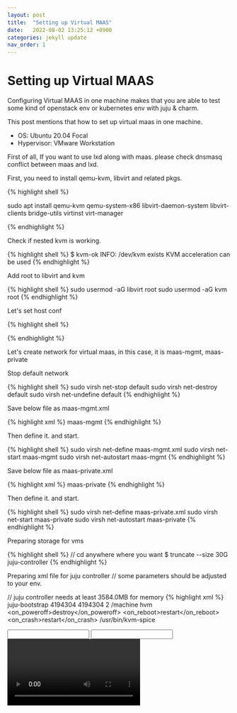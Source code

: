 ```yaml
---
layout: post
title:  "Setting up Virtual MAAS"
date:   2022-08-02 13:25:12 +0900
categories: jekyll update
nav_order: 1
---
```

# Setting up Virtual MAAS

Configuring Virtual MAAS in one machine makes that you are able to test some kind of openstack env or kubernetes env with juju & charm.

This post mentions that how to set up virtual maas in one machine.

* OS: Ubuntu 20.04 Focal
* Hypervisor: VMware Workstation

First of all, If you want to use lxd along with maas. please check dnsmasq conflict between maas and lxd.

First, you need to install qemu-kvm, libvirt and related pkgs.

{% highlight shell %}

sudo apt install qemu-kvm qemu-system-x86 libvirt-daemon-system 
  libvirt-clients bridge-utils virtinst virt-manager

{% endhighlight %}

Check if nested kvm is working.

{% highlight shell %}
$ kvm-ok
INFO: /dev/kvm exists
KVM acceleration can be used
{% endhighlight %}

Add root to libvirt and kvm

{% highlight shell %}
sudo usermod -aG libvirt root
sudo usermod -aG kvm root
{% endhighlight %}

Let's set host conf

{% highlight shell %}

{% endhighlight %}

Let's create network for virtual maas, in this case, it is maas-mgmt, maas-private

Stop default network

{% highlight shell %}
sudo virsh net-stop default
sudo virsh net-destroy default
sudo virsh net-undefine default
{% endhighlight %}

Save below file as maas-mgmt.xml

{% highlight xml %}
<network connections='13'>
  <name>maas-mgmt</name>
  <forward mode='nat'>
    <nat>
      <port start='1024' end='65535'/>
    </nat>
  </forward>
  <bridge name='virbr1' stp='on' delay='0'/>
  <mac address='52:54:00:c3:11:aa'/>
  <ip address='10.0.0.1' netmask='255.255.255.0'>
  </ip>
</network>
{% endhighlight %}

Then define it. and start.

{% highlight shell %}
sudo virsh net-define maas-mgmt.xml
sudo virsh net-start maas-mgmt
sudo virsh net-autostart maas-mgmt
{% endhighlight %}

Save below file as maas-private.xml

{% highlight xml %}
<network>
  <name>maas-private</name>
  <forward mode='nat'>
    <nat>
      <port start='1024' end='65535'/>
    </nat>
  </forward>
  <bridge name='virbr2' stp='on' delay='0'/>
  <mac address='52:54:01:c3:11:aa'/>
  <ip address='10.1.0.1' netmask='255.255.255.0' />
</network>
{% endhighlight %}

Then define it. and start.

{% highlight shell %}
sudo virsh net-define maas-private.xml
sudo virsh net-start maas-private
sudo virsh net-autostart maas-private
{% endhighlight %}

Preparing storage for vms

{% highlight shell %}
// cd anywhere where you want
$ truncate --size 30G juju-controller
{% endhighlight %}

Preparing xml file for juju controller
// some parameters should be adjusted to your env.

// juju controller needs at least 3584.0MB for memory
{% highlight xml %}
<domain type='kvm' id='76'>
  <name>juju-bootstrap</name>
  <memory unit='KiB'>4194304</memory>
  <currentMemory unit='KiB'>4194304</currentMemory>
  <vcpu placement='static'>2</vcpu>
  <resource>
    <partition>/machine</partition>
  </resource>
  <os>
    <type arch='x86_64' machine='pc-i440fx-wily'>hvm</type>
    <boot dev='network'/>
    <boot dev='hd'/>
  </os>
  <features>
    <acpi/>
    <apic/>
  </features>
  <clock offset='utc'>
    <timer name='rtc' tickpolicy='catchup'/>
    <timer name='pit' tickpolicy='delay'/>
    <timer name='hpet' present='no'/>
  </clock>
  <on_poweroff>destroy</on_poweroff>
  <on_reboot>restart</on_reboot>
  <on_crash>restart</on_crash>
  <pm>
    <suspend-to-mem enabled='no'/>
    <suspend-to-disk enabled='no'/>
  </pm>
  <devices>
    <emulator>/usr/bin/kvm-spice</emulator>
    <disk type='file' device='disk'>
      <driver name='qemu' type='raw' cache='none'/>
      <source file='/home/xtrusia/juju-bootstrap'/>
      <backingStore/>
      <target dev='vda' bus='virtio'/>
      <alias name='virtio-disk0'/>
      <address type='pci' domain='0x0000' bus='0x00' slot='0x05' function='0x0'/>
    </disk>
    <controller type='usb' index='0' model='ich9-ehci1'>
      <alias name='usb'/>
      <address type='pci' domain='0x0000' bus='0x00' slot='0x06' function='0x7'/>
    </controller>
    <controller type='pci' index='0' model='pci-root'>
      <alias name='pci.0'/>
    </controller>
    <interface type='network'>
      <mac address='52:54:00:97:24:01'/>
      <source network='maas-mgmt' bridge='virbr1'/>
      <target dev='vnet12'/>
      <model type='virtio'/>
      <alias name='net0'/>
      <address type='pci' domain='0x0000' bus='0x00' slot='0x04' function='0x0' multifunction='on'/>
    </interface>
    <interface type='network'>
      <mac address='52:54:01:97:24:01'/>
      <source network='maas-private' bridge='virbr2'/>
      <target dev='vnet13'/>
      <model type='virtio'/>
      <alias name='net1'/>
      <address type='pci' domain='0x0000' bus='0x00' slot='0x04' function='0x1'/>
    </interface>
    <serial type='pty'>
      <source path='/dev/pts/14'/>
      <target type='isa-serial' port='0'>
        <model name='isa-serial'/>
      </target>
      <alias name='serial0'/>
    </serial>
    <console type='pty' tty='/dev/pts/14'>
      <source path='/dev/pts/14'/>
      <target type='serial' port='0'/>
      <alias name='serial0'/>
    </console>
    <input type='mouse' bus='ps2'>
      <alias name='input0'/>
          </input>
    <input type='keyboard' bus='ps2'>
      <alias name='input1'/>
    </input>
    <graphics type='vnc' port='5906' autoport='yes' listen='0.0.0.0'>
      <listen type='address' address='0.0.0.0'/>
    </graphics>
    <video>
      <model type='cirrus' vram='16384' heads='1' primary='yes'/>
      <alias name='video0'/>
      <address type='pci' domain='0x0000' bus='0x00' slot='0x02' function='0x0'/>
    </video>
    <memballoon model='virtio'>
      <alias name='balloon0'/>
      <address type='pci' domain='0x0000' bus='0x00' slot='0x08' function='0x0'/>
    </memballoon>
  </devices>
</domain>
{% endhighlight %}

Install MAAS

[Install MAAS](https://maas.io/docs/how-to-install-maas)


Waiting on MAAS image synchronization.

Then you need to add this host as Chassis on MAAS.

![Addded machine for bootstrapping](/assets/images/capture1.png)

You also need to set DHCP for network subnet. Otherwise, you can't let machine boot by PXE

Then this machine needs Commission first.

![Commissioned machine](/assets/images/capture2.png)

Install Juju

[Install Juju](https://juju.is/docs/olm/installing-juju)
[How to use MAAS with Juju](https://juju.is/docs/olm/maas)

When you add credential, there is a part for maas-oauth. then you need to copy below key and paste it to there.

![Commissioned machine](/assets/images/capture2.png)

juju bootstrapping

{% highlight shell %}
xtrusia@xtrusia:~$ juju bootstrap xtrusia
Creating Juju controller "xtrusia-default" on xtrusia/default
Looking for packaged Juju agent version 2.9.35 for amd64
Located Juju agent version 2.9.35-ubuntu-amd64 at
  https://streams.canonical.com/juju/tools/agent/2.9.35/juju-2.9.35-linux-amd64.tgz
Launching controller instance(s) on xtrusia/default...
 - qgamxn (arch=amd64 mem=4G cores=2)  
Installing Juju agent on bootstrap instance
Fetching Juju Dashboard 0.8.1
Waiting for address
Attempting to connect to 10.0.0.254:22
Connected to 10.0.0.254
Running machine configuration script...
Bootstrap agent now started
Contacting Juju controller at 10.0.0.254 to verify accessibility...

Bootstrap complete, controller "xtrusia-default" is now available
Controller machines are in the "controller" model
Initial model "default" added

xtrusia@xtrusia:~$ juju status
Model    Controller       Cloud/Region     Version  SLA          Timestamp
default  xtrusia-default  xtrusia/default  2.9.35   unsupported  03:49:55Z

Model "admin/default" is empty.

{% endhighlight %}